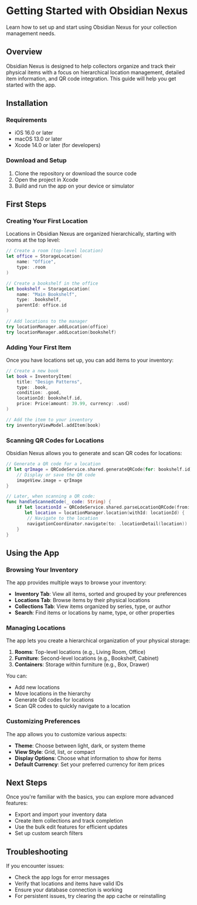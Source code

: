 # Getting Started with Obsidian Nexus

Learn how to set up and start using Obsidian Nexus for your collection management needs.

## Overview

Obsidian Nexus is designed to help collectors organize and track their physical items with a focus on hierarchical location management, detailed item information, and QR code integration. This guide will help you get started with the app.

## Installation

### Requirements

- iOS 16.0 or later
- macOS 13.0 or later
- Xcode 14.0 or later (for developers)

### Download and Setup

1. Clone the repository or download the source code
2. Open the project in Xcode
3. Build and run the app on your device or simulator

## First Steps

### Creating Your First Location

Locations in Obsidian Nexus are organized hierarchically, starting with rooms at the top level:

```swift
// Create a room (top-level location)
let office = StorageLocation(
    name: "Office",
    type: .room
)

// Create a bookshelf in the office
let bookshelf = StorageLocation(
    name: "Main Bookshelf",
    type: .bookshelf,
    parentId: office.id
)

// Add locations to the manager
try locationManager.addLocation(office)
try locationManager.addLocation(bookshelf)
```

### Adding Your First Item

Once you have locations set up, you can add items to your inventory:

```swift
// Create a new book
let book = InventoryItem(
    title: "Design Patterns",
    type: .book,
    condition: .good,
    locationId: bookshelf.id,
    price: Price(amount: 39.99, currency: .usd)
)

// Add the item to your inventory
try inventoryViewModel.addItem(book)
```

### Scanning QR Codes for Locations

Obsidian Nexus allows you to generate and scan QR codes for locations:

```swift
// Generate a QR code for a location
if let qrImage = QRCodeService.shared.generateQRCode(for: bookshelf.id) {
    // Display or save the QR code
    imageView.image = qrImage
}

// Later, when scanning a QR code:
func handleScannedCode(_ code: String) {
    if let locationId = QRCodeService.shared.parseLocationQRCode(from: code),
       let location = locationManager.location(withId: locationId) {
        // Navigate to the location
        navigationCoordinator.navigate(to: .locationDetail(location))
    }
}
```

## Using the App

### Browsing Your Inventory

The app provides multiple ways to browse your inventory:

- **Inventory Tab**: View all items, sorted and grouped by your preferences
- **Locations Tab**: Browse items by their physical locations
- **Collections Tab**: View items organized by series, type, or author
- **Search**: Find items or locations by name, type, or other properties

### Managing Locations

The app lets you create a hierarchical organization of your physical storage:

1. **Rooms**: Top-level locations (e.g., Living Room, Office)
2. **Furniture**: Second-level locations (e.g., Bookshelf, Cabinet)
3. **Containers**: Storage within furniture (e.g., Box, Drawer)

You can:
- Add new locations
- Move locations in the hierarchy
- Generate QR codes for locations
- Scan QR codes to quickly navigate to a location

### Customizing Preferences

The app allows you to customize various aspects:

- **Theme**: Choose between light, dark, or system theme
- **View Style**: Grid, list, or compact
- **Display Options**: Choose what information to show for items
- **Default Currency**: Set your preferred currency for item prices

## Next Steps

Once you're familiar with the basics, you can explore more advanced features:

- Export and import your inventory data
- Create item collections and track completion
- Use the bulk edit features for efficient updates
- Set up custom search filters

## Troubleshooting

If you encounter issues:

- Check the app logs for error messages
- Verify that locations and items have valid IDs
- Ensure your database connection is working
- For persistent issues, try clearing the app cache or reinstalling 
